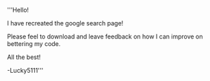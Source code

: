 '''Hello!

I have recreated the google search page!

Please feel to download and leave feedback on how I can improve on bettering my code.

All the best!

-Lucky5111'''
